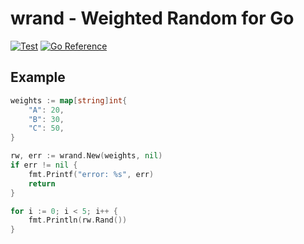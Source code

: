 # wrand - Weighted Random for Go

[![Test](https://github.com/tebeka/wrand/actions/workflows/go.yml/badge.svg)](https://github.com/tebeka/wrand/actions/workflows/go.yml)
[![Go Reference](https://pkg.go.dev/badge/github.com/tebeka/wrand.svg)](https://pkg.go.dev/github.com/tebeka/wrand)


## Example

```go
weights := map[string]int{
    "A": 20,
    "B": 30,
    "C": 50,
}

rw, err := wrand.New(weights, nil)
if err != nil {
    fmt.Printf("error: %s", err)
    return
}

for i := 0; i < 5; i++ {
    fmt.Println(rw.Rand())
}
```
